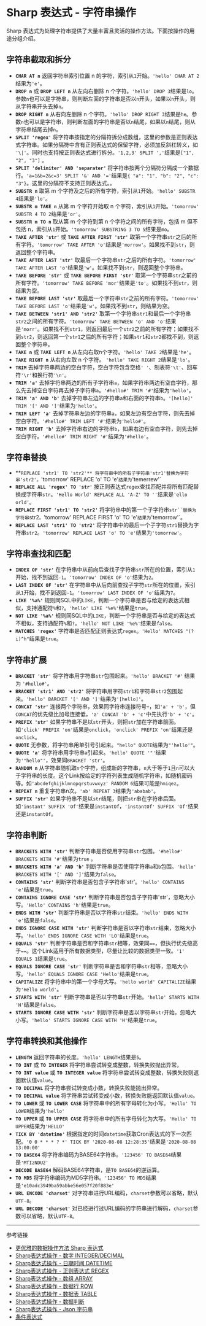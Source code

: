 # Sharp 表达式 - 字符串操作

Sharp 表达式为处理字符串提供了大量丰富且灵活的操作方法。下面按操作的用途分组介绍。

## 字符串截取和拆分

* **`CHAR AT n`** 返回字符串索引位置 n 的字符，索引从`1`开始。`'hello' CHAR AT 2`结果为`'e'`。
* **`DROP n`** 或 **`DROP LEFT n`**  从左向右删除 n 个字符。`'hello' DROP 3`结果是`lo`。参数`n`也可以是字符串，则判断左面的字符串是否以`n`开头，如果以`n`开头，则从字符串开头去掉`n`。
* **`DROP RIGHT n`** 从右向左删除 n 个字符。`'hello' DROP RIGHT 3`结果是`he`。参数`n`也可以是字符串，则判断左面的字符串是否以`n`结尾，如果以`n`结尾，则从字符串结尾去掉`n`。
* **`SPLIT 'regex'`** 将字符串按指定的分隔符拆分成数组，这里的参数是正则表达式字符串。如果分隔符中含有正则表达式的保留字符，必须加反斜杠转义，如 `'\|'`。同时也支持按正则表达式进行拆分。`'1,2,3' SPLIT ','`结果是`["1", "2", "3"]` 。
* **`SPLIT 'delimiter' AND 'separater'`** 将字符串按两个分隔符分隔成一个数据行。`'a=1&b=2&c=3' SPLIT '&' AND '='`结果是`{ "a": "1", "b": "2", "c": "3"}`。这里的分隔符不支持正则表达式。。
* **`SUBSTR n`** 取第 m 个字符及之后的所有字符，索引从`1`开始。`'hello' SUBSTR 4`结果是`'lo'`。
* **`SUBSTR m TAKE n`** 从第 m 个字符开始取 n 个字符，索引从`1`开始。`'tomorrow' SUBSTR 4 TO 2`结果是`'or'`。
* **`SUBSTR m TO n`** 取从第 m 个字符到第 n 个字符之间的所有字符，包括 m 但不包括 n，索引从`1`开始。`'tomorrow' SUBSTRING 3 TO 5`结果是`mo`。
* **`TAKE AFTER 'str'`** 或 **`TAKE AFTER FIRST 'str'`** 取第一个字符串`str`之后的所有字符。`'tomorrow' TAKE AFTER 'o'`结果是`'morrow'`。如果找不到`str`，则返回整个字符串。
* **`TAKE AFTER LAST 'str'`** 取最后一个字符串`str`之后的所有字符。`'tomorrow' TAKE AFTER LAST 'o'`结果是`'w'`。如果找不到`str`，则返回整个字符串。
* **`TAKE BEFORE 'str'`** 或 **`TAKE BEFORE FIRST 'str'`**  取第一个字符串`str`之前的所有字符。`'tomorrow' TAKE BEFORE 'mor'`结果是`'to'`。如果找不到`str`，则结果为空。
* **`TAKE BEFORE LAST 'str'`** 取最后一个字符串`str`之前的所有字符。`'tomorrow' TAKE BEFORE LAST 'o'`结果是`'w'`。如果找不到`str`，则结果为空。
* **`TAKE BETWEEN 'str1' AND 'str2'`** 取第一个字符串`str1`和最后一个字符串`str2`之间的所有字符。`'tomorrow' TAKE BETWEEN 'o' AND 'o'`结果是`'morr'`。如果找不到`str1`，则返回最后一个`str2`之前的所有字符；如果找不到`str2`，则返回第一个`str1`之后的所有字符；如果`str1`和`str2`都找不到，则返回整个字符串。
* **`TAKE n`** 或 **`TAKE LEFT n`** 从左向右取n个字符。`'hello' TAKE 2`结果是`'he'`。
* **`TAKE RIGHT n`** 从右向左取 n 个字符。 `'hello' TAKE RIGHT 2`结果是`'lo'`。
* **`TRIM`** 去掉字符串两边的空白字符，空白字符包含空格`' '`、制表符`'\t'`、回车符`'\r'`和换行符`'\n'`。
* **`TRIM 'a'`** 去掉字符串两边的所有子字符串`a`，如果字符串两边有空白字符，那么先去掉空白字符再去掉子字符串`a`。`'#hello#' TRIM '#'`结果为`'hello'`。
* **`TRIM 'a' AND 'b'`** 去掉字符串左边的字符串`a`和右面的字符串`b`。`'[hello]' TRIM '[' AND ']'`结果为`'hello'`。
* **`TRIM LEFT 'a'`** 去掉字符串左边的字符串`a`，如果左边有空白字符，则先去掉空白字符。`'#hello#' TRIM LEFT '#'`结果为`'hello#'`。
* **`TRIM RIGHT 'b'`** 去掉字符串右边的字符串`b`，如果右边有空白字符，则先去掉空白字符。`'#hello#' TRIM RIGHT '#'`结果为`'#hello'`。

## 字符串替换

* **`REPLACE 'str1' TO 'str2'** 将字符串中的所有子字符串'str1'替换为字符串'str2'。`'tomorrow' REPLACE 'o' TO 'e'`结果为`'temerrew'`
* **`REPLACE ALL 'regex' TO 'str'`** 按正则表达式`regex`查找匹配并将所有匹配替换成字符串`str`。`'Hello World' REPLACE ALL 'A-Z' TO ''`结果是`'ello orld'`。
* **`REPLACE FIRST 'str1' TO 'str2'`** 将字符串中的第一个子字符串`str``替换为字符串`str2`。`'tomorrow' REPLACE FIRST 'o' TO 'e'`结果为`'temorrow'`。
* **`REPLACE LAST 'str1' TO 'str2'`** 将字符串中的最后一个子字符`str1`替换为字符串`str2`。`'tomorrow' REPLACE LAST 'o' TO 'e'`结果为`'tomorrew'`。

## 字符串查找和匹配

* **`INDEX OF 'str'`**  在字符串中从前向后查找子字符串`str`所在的位置，索引从`1`开始，找不到返回`-1`。`'tomorrow' INDEX OF 'o'`结果为`2`。
* **`LAST INDEX OF 'str'`** 在字符串中从后向前查找子字符`str`所在的位置，索引从`1`开始，找不到返回`-1`。`'tomorrow' LAST INDEX OF 'o'`结果为`7`。
* **`LIKE '%a%'`** 规则同SQL中的`LIKE`，判断一个字符串是否与给定的表达式相似，支持通配符`%`和`?`。`'hello' LIKE '%e%'`结果是`true`。
* **`NOT LIKE '%a%'`** 规则同SQL中的`LIKE`，判断一个字符串是否与给定的表达式不相似，支持通配符`%`和`?`。`'hello' NOT LIKE '%e%'`结果是`false`。
* **`MATCHES 'regex'`** 字符串是否匹配正则表达式`regex`。`'Hello' MATCHES "(?i)^h"`结果是`true`。

## 字符串扩展

* **`BRACKET 'str'`** 将字符串用字符串`str`包围起来。`'hello' BRACKET '#'` 结果为 `'#hello#'`。
* **`BRACKET 'str1' AND 'str2'`** 将字符串用字符`str1`和字符串`str2`包围起来。`'hello' BARCKET '[' AND ']'`结果为`'[hello]'`。
* **`CONCAT 'str'`** 连接两个字符串，效果同字符串连接符号`+`，如`'a' + 'b'`，但`CONCAT`的优先级比加号连接低，`'a' CONCAT 'b' + 'c'`中先执行`'b' + 'c'`。
* **`PREFIX 'str'`** 如果字符串不是以`str`开头，则把`str`加在字符串前面。如`'click' PREFIX 'on'`结果是`onclick`，`'onclick' PREFIX 'on'`结果还是`onclick`。
* **`QUOTE`** 无参数，将字符串用单引号引起来。`"hello" QUOTE`结果为`"'hello'"`。
* **`QUOTE 'a'`** 将字符串用字符串`a`引起来。`'hello' QUOTE '"'`结果为`'"hello"'`，效果同`BRACKET 'str'`。
* **`RANDOM n`** 从字符串随机取`n`个字符，组成新的字符串，`n`大于等于`1`且`n`可以大于字符串的长度。这个Link按给定的字符列表生成随机字符串，如随机密码等。如`'abcdefghijklmnopqrstuvwxyz' RANDOM 6`结果可能是`hmiqez`。
* **`REPEAT n`** 重复字符串n次。`'ab' REPEAT 3`结果为`'ababab'`。
* **`SUFFIX 'str'`** 如果字符串不是以`str`结尾，则把`str`串在字符串后面。如`'instant' SUFFIX 'Of'`结果是`instantOf`，`'instantOf' SUFFIX 'Of'`结果还是`instantOf`。

## 字符串判断

* **`BRACKETS WITH 'str'`** 判断字符串是否使用字符串`str`包围。`'#hello#' BRACKETS WITH '#'`结果为`true` 。
* **`BRACKETS WITH 'a' AND 'b'`** 判断字符串是否使用字符串`a`和`b`包围。`'hello' BRACKETS WITH '[' AND ']'`结果为`false`。
* **`CONTAINS 'str'`** 判断字符串是否包含子字符串'str'。`'hello' CONTAINS 'e'`结果是`true`。
* **`CONTAINS IGNORE CASE 'str'`** 判断字符串是否包含子字符串'str'，忽略大小写。`'Hello' CONTAINS 'h'`结果是`true`。
* **`ENDS WITH 'str'`** 判断字符串是否以字符串`str`结束。`'hello' ENDS WITH 'e'`结果是`false`。
* **`ENDS IGNORE CASE WITH 'str'`** 判断字符串是否以字符串`str`结束，忽略大小写。`'hello' ENDS IGNORE CASE WITH 'LO'`结果是`true`。
* **`EQUALS 'str'`** 判断字符串是否和字符串`str`相等，效果同`==`，但执行优先级高于`==`。这个Link适用于所有数据类型，尽量让比较的数据类型一致。`'1' EQUALS 1`结果是`true`。
* **`EQUALS IGNORE CASE 'str'`** 判断字符串是否和字符串`str`相等，忽略大小写。`'hello' EQUALS IGNORE CASE 'Hello'`结果是`true`。
* **`CAPITALIZE`** 将字符串中的第一个字母大写。`'hello world' CAPITALIZE`结果为`'Hello world'`。
* **`STARTS WITH 'str'`** 判断字符串是否以字符串`str`开始。`'hello' STARTS WITH 'H'`结果是`false`。
* **`STARTS IGNORE CASE WITH 'str'`** 判断字符串是否以字符串`str`开始，忽略大小写。`'hello' STARTS IGNORE CASE WITH 'H'`结果是`true`。

## 字符串转换和其他操作

* **`LENGTH`** 返回字符串的长度。`'hello' LENGTH`结果是`5`。
* **`TO INT`** 或 **`TO INTEGER`** 将字符串尝试转变成整数，转换失败抛出异常。
* **`TO INT value`** 或 **`TO INTEGER value`** 将字符串尝试转变成整数，转换失败则返回默认值`value`。
* **`TO DECIMAL`** 将字符串尝试转变成小数，转换失败能抛出异常。
* **`TO DECIMAL value`** 将字符串尝试转变成小数，转换失败能返回默认值`value`。
* **`TO LOWER`** 或 **`TO LOWER CASE`** 将字符串中的所有字母转化为小写。`'Hello' TO LOWER`结果为`'hello'`
* **`TO UPPER`** 或 **`TO UPPER CASE`** 将字符串中的所有字母转化为大写。`'Hello' TO UPPER`结果为`'HELLO'`
* **`TICK BY 'datetime'`** 根据指定的时间`datetime`获取Cron表达式的下一次匹配。`'0 0 * * * ? *' TICK BY '2020-08-08 12:28:35'`结果是`'2020-08-08 13:00:00'`
* **`TO BASE64`** 将字符串编码为BASE64字符串。`'123456' TO BASE64`结果是`'MTIzNDU2'`
* **`DECODE BASE64`** 解码BASE64字符串，是`TO BASE64`的逆运算。
* **`TO MD5`** 将字符串编码为MD5字符串。`'123456' TO MD5`结果是`'e10adc3949ba59abbe56e057f20f883e'`
* **`URL ENCODE 'charset'`** 对字符串进行URL编码，`charset`参数可以省略，默认`UTF-8`。
* **`URL DECODE 'charset'`** 对已经进行过URL编码的字符串进行解码，`charset`参数可以省略，默认`UTF-8`。  

---
参考链接

* [更优雅的数据操作方法 Sharp 表达式](/pql/sharp.md)
* [Sharp表达式操作 - 数字 INTEGER/DECIMAL](/pql/sharp-numeric.md)
* [Sharp表达式操作 - 日期时间 DATETIME](/pql/sharp-datetime.md)
* [Sharp表达式操作 - 正则表达式 REGEX](/pql/sharp-regex.md)
* [Sharp表达式操作 - 数组 ARRAY](/pql/sharp-array.md)
* [Sharp表达式操作 - 数据行 ROW](/pql/sharp-row.md)
* [Sharp表达式操作 - 数据表 TABLE](/pql/sharp-table.md)
* [Sharp表达式操作 - 数据判断](/pql/sharp-if.md)
* [Sharp表达式操作 - Json 字符串](/pql/sharp-json.md)
* [条件表达式](/pql/condition.md)